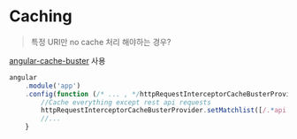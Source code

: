 # Caching

> 특정 URI만 no cache 처리 해야하는 경우?

[angular-cache-buster](https://github.com/saintmac/angular-cache-buster) 사용

```js
angular
    .module('app')
    .config(function (/* ... , */httpRequestInterceptorCacheBusterProvider /* ,... */) {
        //Cache everything except rest api requests
        httpRequestInterceptorCacheBusterProvider.setMatchlist([/.*api.*/], true);
        //...
    }
```